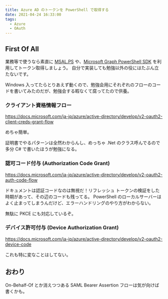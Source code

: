 ```yaml
---
title: Azure AD のトークンを PowerShell で取得する
date: 2021-04-24 16:33:00
tags:
  - Azure
  - OAuth
---
```


## First Of All

業務等で使うなら素直に [MSAL.PS](https://github.com/AzureAD/MSAL.PS/) や、[Microsoft Graph PowerShell SDK](https://github.com/microsoftgraph/msgraph-sdk-powershell) を利用してトークン取得しましょう。
自分で実装しても勉強以外の役にはたぶん立たないです。

Windows 入ってたらとりあえず動くので、勉強会用にそれぞれのフローのコードを書いてみたのだが、勉強会する暇なくて腐ってたので供養。

<!-- more -->

### クライアント資格情報フロー

<https://docs.microsoft.com/ja-jp/azure/active-directory/develop/v2-oauth2-client-creds-grant-flow>

めちゃ簡単。

<script src="https://gist.github.com/watahani/546d21ce1f0368bb90c6ab517843134e.js"></script>

証明書でやるパターンは全然わからんし、めっちゃ .Net のクラス呼んでるので多分 C# で書いたほうが勉強になる。

<script src="https://gist.github.com/watahani/d5b6def478b9f6a1fcb815123f537c53.js"></script>

### 認可コード付与 (Authorization Code Grant)

<https://docs.microsoft.com/ja-jp/azure/active-directory/develop/v2-oauth2-auth-code-flow>

ドキュメントは認証コードなのは無視だ！リフレッシュ トークンの検証をした時期があって、その辺のコードも残ってる。
PowerShell のローカルサーバーはよく止まってしまうんだけど、エラーハンドリングのやり方がわからない。

無駄に PKCE にも対応しているぞ。

<script src="https://gist.github.com/watahani/383f2aff2480e579e27127821897682a.js"></script>

### デバイス許可付与 (Device Authorization Grant)

<https://docs.microsoft.com/ja-jp/azure/active-directory/develop/v2-oauth2-device-code>

これも特に変なことはしてない。

<script src="https://gist.github.com/watahani/f53468b819ab1e35bcc5f4d0d1cb3ee2.js"></script>

## おわり

On-Behalf-Of とか消えつつある SAML Bearer Assertion フローは気が向けば書くかも。
